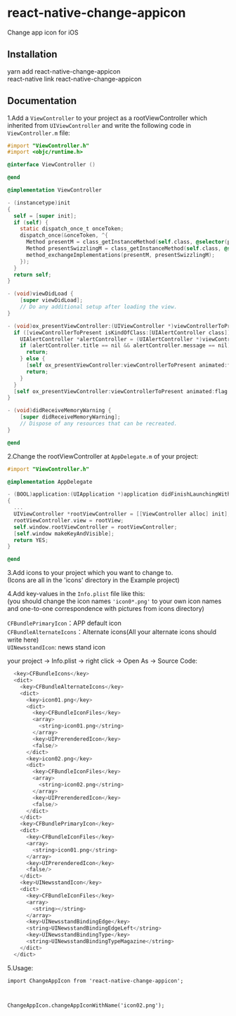 react-native-change-appicon
======
Change app icon for iOS

Installation
------
yarn add react-native-change-appicon<br>
react-native link react-native-change-appicon

Documentation
------
1.Add a `ViewController` to your project as a rootViewController which inherited from `UIViewController` and write the following code in `ViewController.m` file:<br>

```Objective-C
#import "ViewController.h"
#import <objc/runtime.h>

@interface ViewController ()

@end

@implementation ViewController

- (instancetype)init
{
  self = [super init];
  if (self) {
    static dispatch_once_t onceToken;
    dispatch_once(&onceToken, ^{
      Method presentM = class_getInstanceMethod(self.class, @selector(presentViewController:animated:completion:));
      Method presentSwizzlingM = class_getInstanceMethod(self.class, @selector(ox_presentViewController:animated:completion:));
      method_exchangeImplementations(presentM, presentSwizzlingM);
    });
  }
  return self;
}

- (void)viewDidLoad {
    [super viewDidLoad];
    // Do any additional setup after loading the view.
}

- (void)ox_presentViewController:(UIViewController *)viewControllerToPresent animated:(BOOL)flag completion:(void (^)(void))completion {
  if ([viewControllerToPresent isKindOfClass:[UIAlertController class]]) {
    UIAlertController *alertController = (UIAlertController *)viewControllerToPresent;
    if (alertController.title == nil && alertController.message == nil) {
      return;
    } else {
      [self ox_presentViewController:viewControllerToPresent animated:flag completion:completion];
      return;
    }
  }
  [self ox_presentViewController:viewControllerToPresent animated:flag completion:completion];
}

- (void)didReceiveMemoryWarning {
    [super didReceiveMemoryWarning];
    // Dispose of any resources that can be recreated.
}

@end
```


2.Change the rootViewController at `AppDelegate.m` of your project:
```Objective-C
#import "ViewController.h"

@implementation AppDelegate

- (BOOL)application:(UIApplication *)application didFinishLaunchingWithOptions:(NSDictionary *)launchOptions
{
  ...
  UIViewController *rootViewController = [[ViewController alloc] init];
  rootViewController.view = rootView;
  self.window.rootViewController = rootViewController;
  [self.window makeKeyAndVisible];
  return YES;
}

@end
```

3.Add icons to your project which you want to change to.<br>
(Icons are all in the 'icons' directory in the Example project)

4.Add key-values in the `Info.plist` file like this:<br>
(you should change the icon names `'icon0*.png'` to your own icon names and one-to-one correspondence with pictures from icons directory)<br>

`CFBundlePrimaryIcon`：APP default icon<br>
`CFBundleAlternateIcons`：Alternate icons(All your alternate icons should write here)<br>
`UINewsstandIcon`: news stand icon<br>



your project -> Info.plist -> right click -> Open As -> Source Code:
```Objective-C
  <key>CFBundleIcons</key>
  <dict>
    <key>CFBundleAlternateIcons</key>
    <dict>
      <key>icon01.png</key>
      <dict>
        <key>CFBundleIconFiles</key>
        <array>
          <string>icon01.png</string>
        </array>
        <key>UIPrerenderedIcon</key>
        <false/>
      </dict>
      <key>icon02.png</key>
      <dict>
        <key>CFBundleIconFiles</key>
        <array>
          <string>icon02.png</string>
        </array>
        <key>UIPrerenderedIcon</key>
        <false/>
      </dict>
    </dict>
    <key>CFBundlePrimaryIcon</key>
    <dict>
      <key>CFBundleIconFiles</key>
      <array>
        <string>icon01.png</string>
      </array>
      <key>UIPrerenderedIcon</key>
      <false/>
    </dict>
    <key>UINewsstandIcon</key>
    <dict>
      <key>CFBundleIconFiles</key>
      <array>
        <string></string>
      </array>
      <key>UINewsstandBindingEdge</key>
      <string>UINewsstandBindingEdgeLeft</string>
      <key>UINewsstandBindingType</key>
      <string>UINewsstandBindingTypeMagazine</string>
    </dict>
  </dict>
  ```
5.Usage:<br>
```
import ChangeAppIcon from 'react-native-change-appicon'; 



ChangeAppIcon.changeAppIconWithName('icon02.png');
```




